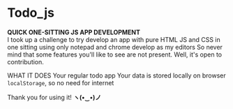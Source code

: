 # Todo_js
  <b>QUICK ONE-SITTING JS APP DEVELOPMENT  </b><br/>
I took up a challenge to try develop an app with pure HTML JS and CSS
in one sitting
using only notepad and chrome develop as my editors
So never mind that some features you'll like to see are not present. Well, it's open to contribution.

WHAT IT DOES
Your regular todo app
Your data is stored locally on browser `localStorage`, so no need for internet

Thank you for using it! <b>ヽ(•‿•)ノ</b>
